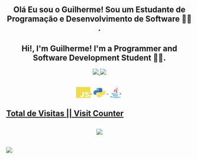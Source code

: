##  <div align='center'>Olá Eu sou o Guilherme! Sou um Estudante de Programação e Desenvolvimento de Software 👨‍💻 .</div> 
##  <div align='center'>Hi!, I'm Guilherme! I'm a Programmer and Software Development Student 👨‍💻.</div> 
<div align="center">
  <a href="https://github.com/Guilherme-Joviniano/">
  <img height="180em" src="https://github-readme-stats.vercel.app/api?username=Guilherme-Joviniano&show_icons=true&theme=dark&include_all_commits=true&count_private=true"/>
  <img height="180em" src="https://github-readme-stats.vercel.app/api/top-langs/?username=Guilherme-Joviniano&layout=compact&langs_count=7&theme=dark"/>
</div>
  
  ##
  
<div style="display: inline_block" align='center'>
  <img align="center" alt="icon-Js" height="30" width="40" src="https://raw.githubusercontent.com/devicons/devicon/master/icons/javascript/javascript-plain.svg">
  <img align="center" alt="icon-Python" height="30" width="40" src="https://raw.githubusercontent.com/devicons/devicon/master/icons/python/python-original.svg">
  <img align="center" alt="Java-Icon" height="30" width="40" src="https://raw.githubusercontent.com/devicons/devicon/master/icons/java/java-original.svg">

 </div> 
 
  ## Total de Visitas  || Visit Counter 
  
  ##
  
 <p align="center"> 
   <img alingn="center" src="https://profile-counter.glitch.me/Guilherme-Joviniano/count.svg" />
 </p>
  
  ##
  
  <a href = "mailto:00drpixelss@gmail.com"><img src="https://img.shields.io/badge/-Gmail-%23333?style=for-the-badge&logo=gmail&logoColor=white" target="_blank"></a> 
